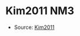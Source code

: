 <a name="material" />

# Kim2011 NM3
<script type="application/ld+json">
  {
    "@context": "https://schema.org/",
    "@type": "ChemicalSubstance",
    "http://purl.org/dc/terms/conformsTo":
      {
        "@type": "CreativeWork",
        "@id": "https://bioschemas.org/profiles/ChemicalSubstance/0.4-RELEASE/"
      },
    "@id": "https://egonw.github.io/nanowiki/nanowiki295.html#material",
    "name": "Kim2011 NM3",
    "sameAs": "http://127.0.0.1/mediawiki/index.php/Special:URIResolver/Kim2011_NM3"
  }
</script>


* Source: [Kim2011](Kim2011.md)
